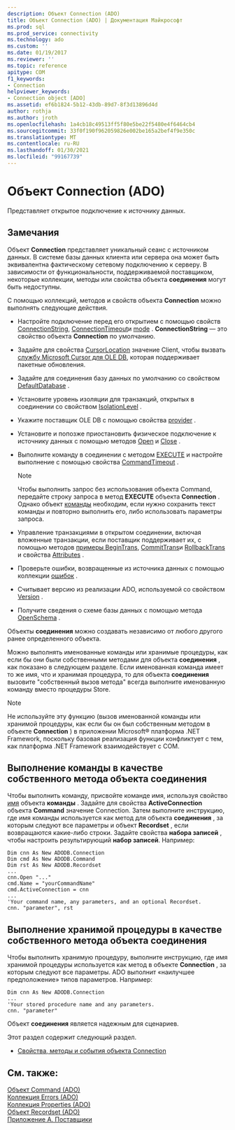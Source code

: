 ```yaml
---
description: Объект Connection (ADO)
title: Объект Connection (ADO) | Документация Майкрософт
ms.prod: sql
ms.prod_service: connectivity
ms.technology: ado
ms.custom: ''
ms.date: 01/19/2017
ms.reviewer: ''
ms.topic: reference
apitype: COM
f1_keywords:
- Connection
helpviewer_keywords:
- Connection object [ADO]
ms.assetid: ef6b1824-5b12-43db-89d7-8f3d13896d4d
author: rothja
ms.author: jroth
ms.openlocfilehash: 1a4cb18c49513ff5f80e5be22f5480e4f6464cb4
ms.sourcegitcommit: 33f0f190f962059826e002be165a2bef4f9e350c
ms.translationtype: MT
ms.contentlocale: ru-RU
ms.lasthandoff: 01/30/2021
ms.locfileid: "99167739"
---
```

# <a name="connection-object-ado"></a>Объект Connection (ADO)
Представляет открытое подключение к источнику данных.  
  
## <a name="remarks"></a>Замечания  
 Объект **Connection** представляет уникальный сеанс с источником данных. В системе базы данных клиента или сервера она может быть эквивалентна фактическому сетевому подключению к серверу. В зависимости от функциональности, поддерживаемой поставщиком, некоторые коллекции, методы или свойства объекта **соединения** могут быть недоступны.  
  
 С помощью коллекций, методов и свойств объекта **Connection** можно выполнять следующие действия.  
  
-   Настройте подключение перед его открытием с помощью свойств [ConnectionString](./connectionstring-property-ado.md), [ConnectionTimeout](./connectiontimeout-property-ado.md)и [mode](./mode-property-ado.md) . **ConnectionString** — это свойство объекта **Connection** по умолчанию.  
  
-   Задайте для свойства [CursorLocation](./cursorlocation-property-ado.md) значение Client, чтобы вызвать [службу Microsoft Cursor для OLE DB](../../guide/appendixes/microsoft-cursor-service-for-ole-db-ado-service-component.md), которая поддерживает пакетные обновления.  
  
-   Задайте для соединения базу данных по умолчанию со свойством [DefaultDatabase](./defaultdatabase-property.md) .  
  
-   Установите уровень изоляции для транзакций, открытых в соединении со свойством [IsolationLevel](./isolationlevel-property.md) .  
  
-   Укажите поставщик OLE DB с помощью свойства [provider](./provider-property-ado.md) .  
  
-   Установите и попозже приостановить физическое подключение к источнику данных с помощью методов [Open](./open-method-ado-connection.md) и [Close](./close-method-ado.md) .  
  
-   Выполните команду в соединении с методом [EXECUTE](./execute-method-ado-connection.md) и настройте выполнение с помощью свойства [CommandTimeout](./commandtimeout-property-ado.md) .  
  
    > [!NOTE]
    >  Чтобы выполнить запрос без использования объекта Command, передайте строку запроса в метод **EXECUTE** объекта **Connection** . Однако объект [команды](./command-object-ado.md) необходим, если нужно сохранить текст команды и повторно выполнить его, либо использовать параметры запроса.  
  
-   Управление транзакциями в открытом соединении, включая вложенные транзакции, если поставщик поддерживает их, с помощью методов [примеры BeginTrans](./begintrans-committrans-and-rollbacktrans-methods-ado.md), [CommitTrans](./begintrans-committrans-and-rollbacktrans-methods-ado.md)и [RollbackTrans](./begintrans-committrans-and-rollbacktrans-methods-ado.md) и свойства [Attributes](./attributes-property-ado.md) .  
  
-   Проверьте ошибки, возвращенные из источника данных с помощью коллекции [ошибок](./errors-collection-ado.md) .  
  
-   Считывает версию из реализации ADO, используемой со свойством [Version](./version-property-ado.md) .  
  
-   Получите сведения о схеме базы данных с помощью метода [OpenSchema](./openschema-method.md) .  
  
 Объекты **соединения** можно создавать независимо от любого другого ранее определенного объекта.  
  
 Можно выполнять именованные команды или хранимые процедуры, как если бы они были собственными методами для объекта **соединения** , как показано в следующем разделе. Если именованная команда имеет то же имя, что и хранимая процедура, то для объекта **соединения** вызовите "собственный вызов метода" всегда выполните именованную команду вместо процедуры Store.  
  
> [!NOTE]
>  Не используйте эту функцию (вызов именованной команды или хранимой процедуры, как если бы он был собственным методом в объекте **Connection** ) в приложении Microsoft® платформа .NET Framework, поскольку базовая реализация функции конфликтует с тем, как платформа .NET Framework взаимодействует с COM.  
  
## <a name="execute-a-command-as-a-native-method-of-a-connection-object"></a>Выполнение команды в качестве собственного метода объекта соединения  
 Чтобы выполнить команду, присвойте команде имя, используя свойство [имя](./name-property-ado.md) объекта **команды** . Задайте для свойства **ActiveConnection** объекта **Command** значение Connection. Затем выполните инструкцию, где имя команды используется как метод для объекта **соединения** , за которым следуют все параметры и объект **Recordset** , если возвращаются какие-либо строки. Задайте свойства **набора записей** , чтобы настроить результирующий **набор записей**. Например:  
  
```  
Dim cnn As New ADODB.Connection  
Dim cmd As New ADODB.Command  
Dim rst As New ADODB.Recordset  
...  
cnn.Open "..."  
cmd.Name = "yourCommandName"  
cmd.ActiveConnection = cnn  
...  
'Your command name, any parameters, and an optional Recordset.  
cnn. "parameter", rst  
```  
  
## <a name="execute-a-stored-procedure-as-a-native-method-of-a-connection-object"></a>Выполнение хранимой процедуры в качестве собственного метода объекта соединения  
 Чтобы выполнить хранимую процедуру, выполните инструкцию, где имя хранимой процедуры используется как метод в объекте **Connection** , за которым следуют все параметры. ADO выполнит «наилучшее предположение» типов параметров. Например:  
  
```  
Dim cnn As New ADODB.Connection  
...  
'Your stored procedure name and any parameters.  
cnn. "parameter"  
```  
  
 Объект **соединения** является надежным для сценариев.  
  
 Этот раздел содержит следующий раздел.  
  
-   [Свойства, методы и события объекта Connection](./connection-object-properties-methods-and-events.md)  
  
## <a name="see-also"></a>См. также:  
 [Объект Command (ADO)](./command-object-ado.md)   
 [Коллекция Errors (ADO)](./errors-collection-ado.md)   
 [Коллекция Properties (ADO)](./properties-collection-ado.md)   
 [Объект Recordset (ADO)](./recordset-object-ado.md)   
 [Приложение А. Поставщики](../../guide/appendixes/appendix-a-providers.md)